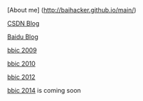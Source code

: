 [About me] (http://baihacker.github.io/main/)

[CSDN Blog](http://blog.csdn.net/baihacker)

[Baidu Blog](http://hi.baidu.com/feixue)

[bbic 2009](http://cstest.scu.edu.cn/soj/contest/contest.action?cid=202)

[bbic 2010](http://cstest.scu.edu.cn/soj/contest/contest.action?cid=249)

[bbic 2012](http://cstest.scu.edu.cn/soj/contest/contest.action?cid=329)

[bbic 2014](http://cstest.scu.edu.cn/soj/contest/contest.action?cid=346) is coming soon

